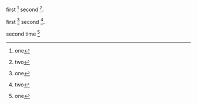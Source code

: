 first [^1] second [^2].

[^1]: one

[^2]: two

first [^a] second [^b].

[^a]: one

[^b]: two

second time [^1]